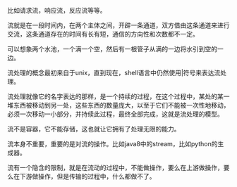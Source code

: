 比如请求流，响应流，反应流等等。

流就是在一段时间内，在两个主体之间，开辟一条通道，双方借由这条通道来进行交流，这条通道存在的时间有长有短，通信的方向性和次数都不一定。

可以想象两个水池，一个满一个空，然后有一根管子从满的一边将水引到空的一边。

流处理的概念最初来自于unix，直到现在，shell语言中仍然使用|符号来表达流处理。

流处理就像它的名字表达的那样，是一个持续的过程，在这个过程中，某处的某一堆东西被移动到另一处，这些东西的数量庞大，以至于它们不能被一次性地移动，必须一次移动一小部分，并持续此过程，最终全部完成，这就是流处理的模型。

流不是容器，它不能存储，这也就让它拥有了处理无限的能力。

流本身不重要，重要的是对流的操作。比如java8中的stream，比如python的生成器。

流有一个隐含的限制，就是在流动的过程中，不能做操作，要么在上游做操作，要么在下游做操作，但是传输的过程中，什么都做不了。